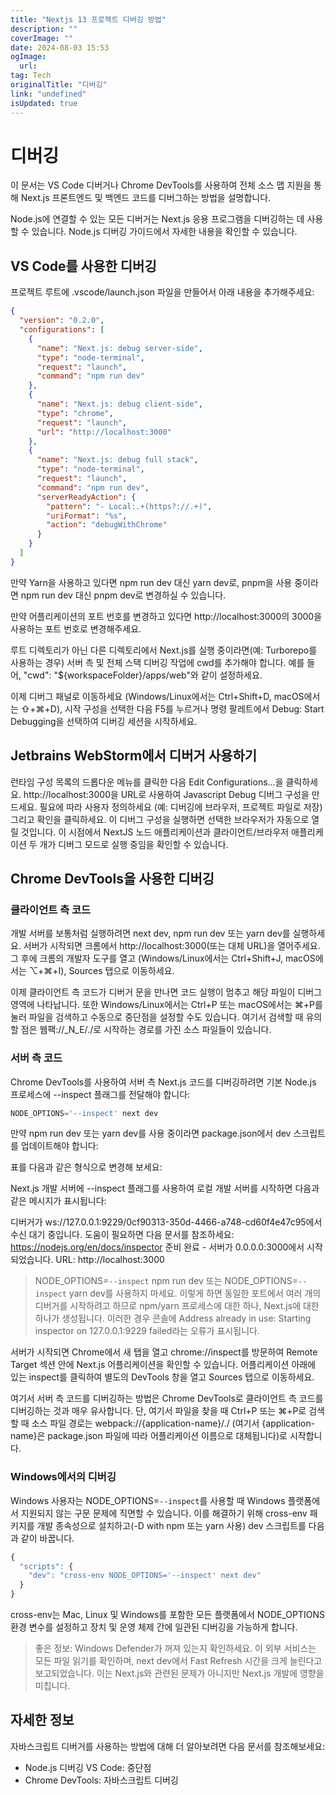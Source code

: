 ```yaml
---
title: "Nextjs 13 프로젝트 디버깅 방법"
description: ""
coverImage: ""
date: 2024-08-03 15:53
ogImage: 
  url: 
tag: Tech
originalTitle: "디버깅"
link: "undefined"
isUpdated: true
---
```






# 디버깅

이 문서는 VS Code 디버거나 Chrome DevTools를 사용하여 전체 소스 맵 지원을 통해 Next.js 프론트엔드 및 백엔드 코드를 디버그하는 방법을 설명합니다.

Node.js에 연결할 수 있는 모든 디버거는 Next.js 응용 프로그램을 디버깅하는 데 사용할 수 있습니다. Node.js 디버깅 가이드에서 자세한 내용을 확인할 수 있습니다.

## VS Code를 사용한 디버깅

<div class="content-ad"></div>

프로젝트 루트에 .vscode/launch.json 파일을 만들어서 아래 내용을 추가해주세요:

```json
{
  "version": "0.2.0",
  "configurations": [
    {
      "name": "Next.js: debug server-side",
      "type": "node-terminal",
      "request": "launch",
      "command": "npm run dev"
    },
    {
      "name": "Next.js: debug client-side",
      "type": "chrome",
      "request": "launch",
      "url": "http://localhost:3000"
    },
    {
      "name": "Next.js: debug full stack",
      "type": "node-terminal",
      "request": "launch",
      "command": "npm run dev",
      "serverReadyAction": {
        "pattern": "- Local:.+(https?://.+)",
        "uriFormat": "%s",
        "action": "debugWithChrome"
      }
    }
  ]
}
```

만약 Yarn을 사용하고 있다면 npm run dev 대신 yarn dev로, pnpm을 사용 중이라면 npm run dev 대신 pnpm dev로 변경하실 수 있습니다.

만약 어플리케이션의 포트 번호를 변경하고 있다면 http://localhost:3000의 3000을 사용하는 포트 번호로 변경해주세요.

<div class="content-ad"></div>

루트 디렉토리가 아닌 다른 디렉토리에서 Next.js를 실행 중이라면(예: Turborepo를 사용하는 경우) 서버 측 및 전체 스택 디버깅 작업에 cwd를 추가해야 합니다. 예를 들어, "cwd": "${workspaceFolder}/apps/web"와 같이 설정하세요.

이제 디버그 패널로 이동하세요 (Windows/Linux에서는 Ctrl+Shift+D, macOS에서는 ⇧+⌘+D), 시작 구성을 선택한 다음 F5를 누르거나 명령 팔레트에서 Debug: Start Debugging을 선택하여 디버깅 세션을 시작하세요.

## Jetbrains WebStorm에서 디버거 사용하기

런타임 구성 목록의 드롭다운 메뉴를 클릭한 다음 Edit Configurations...을 클릭하세요. http://localhost:3000을 URL로 사용하여 Javascript Debug 디버그 구성을 만드세요. 필요에 따라 사용자 정의하세요 (예: 디버깅에 브라우저, 프로젝트 파일로 저장) 그리고 확인을 클릭하세요. 이 디버그 구성을 실행하면 선택한 브라우저가 자동으로 열릴 것입니다. 이 시점에서 NextJS 노드 애플리케이션과 클라이언트/브라우저 애플리케이션 두 개가 디버그 모드로 실행 중임을 확인할 수 있습니다.

<div class="content-ad"></div>

## Chrome DevTools을 사용한 디버깅

### 클라이언트 측 코드

개발 서버를 보통처럼 실행하려면 next dev, npm run dev 또는 yarn dev를 실행하세요. 서버가 시작되면 크롬에서 http://localhost:3000(또는 대체 URL)을 열어주세요. 그 후에 크롬의 개발자 도구를 열고 (Windows/Linux에서는 Ctrl+Shift+J, macOS에서는 ⌥+⌘+I), Sources 탭으로 이동하세요.

이제 클라이언트 측 코드가 디버거 문을 만나면 코드 실행이 멈추고 해당 파일이 디버그 영역에 나타납니다. 또한 Windows/Linux에서는 Ctrl+P 또는 macOS에서는 ⌘+P를 눌러 파일을 검색하고 수동으로 중단점을 설정할 수도 있습니다. 여기서 검색할 때 유의할 점은 웹팩://\_N_E/./로 시작하는 경로를 가진 소스 파일들이 있습니다.

<div class="content-ad"></div>

### 서버 측 코드

Chrome DevTools를 사용하여 서버 측 Next.js 코드를 디버깅하려면 기본 Node.js 프로세스에 --inspect 플래그를 전달해야 합니다:

```js
NODE_OPTIONS='--inspect' next dev
```

만약 npm run dev 또는 yarn dev를 사용 중이라면 package.json에서 dev 스크립트를 업데이트해야 합니다:

<div class="content-ad"></div>

표를 다음과 같은 형식으로 변경해 보세요:

Next.js 개발 서버에 --inspect 플래그를 사용하여 로컬 개발 서버를 시작하면 다음과 같은 메시지가 표시됩니다:

디버거가 ws://127.0.0.1:9229/0cf90313-350d-4466-a748-cd60f4e47c95에서 수신 대기 중입니다.
도움이 필요하면 다음 문서를 참조하세요: https://nodejs.org/en/docs/inspector
준비 완료 - 서버가 0.0.0.0:3000에서 시작되었습니다. URL: http://localhost:3000

> NODE_OPTIONS=`--inspect` npm run dev 또는 NODE_OPTIONS=`--inspect` yarn dev를 사용하지 마세요. 이렇게 하면 동일한 포트에서 여러 개의 디버거를 시작하려고 하므로 npm/yarn 프로세스에 대한 하나, Next.js에 대한 하나가 생성됩니다. 이러한 경우 콘솔에 Address already in use: Starting inspector on 127.0.0.1:9229 failed라는 오류가 표시됩니다.

<div class="content-ad"></div>

서버가 시작되면 Chrome에서 새 탭을 열고 chrome://inspect를 방문하여 Remote Target 섹션 안에 Next.js 어플리케이션을 확인할 수 있습니다. 어플리케이션 아래에 있는 inspect를 클릭하여 별도의 DevTools 창을 열고 Sources 탭으로 이동하세요.

여기서 서버 측 코드를 디버깅하는 방법은 Chrome DevTools로 클라이언트 측 코드를 디버깅하는 것과 매우 유사합니다. 단, 여기서 파일을 찾을 때 Ctrl+P 또는 ⌘+P로 검색할 때 소스 파일 경로는 webpack://{application-name}/./ (여기서 {application-name}은 package.json 파일에 따라 어플리케이션 이름으로 대체됩니다)로 시작합니다.

### Windows에서의 디버깅

Windows 사용자는 NODE_OPTIONS=`--inspect`를 사용할 때 Windows 플랫폼에서 지원되지 않는 구문 문제에 직면할 수 있습니다. 이를 해결하기 위해 cross-env 패키지를 개발 종속성으로 설치하고(-D with npm 또는 yarn 사용) dev 스크립트를 다음과 같이 바꿉니다.

<div class="content-ad"></div>

```js
{
  "scripts": {
    "dev": "cross-env NODE_OPTIONS='--inspect' next dev"
  }
}
```

cross-env는 Mac, Linux 및 Windows를 포함한 모든 플랫폼에서 NODE_OPTIONS 환경 변수를 설정하고 장치 및 운영 체제 간에 일관된 디버깅을 가능하게 합니다.

> 좋은 정보: Windows Defender가 꺼져 있는지 확인하세요. 이 외부 서비스는 모든 파일 읽기를 확인하며, next dev에서 Fast Refresh 시간을 크게 늘린다고 보고되었습니다. 이는 Next.js와 관련된 문제가 아니지만 Next.js 개발에 영향을 미칩니다.

## 자세한 정보

<div class="content-ad"></div>

자바스크립트 디버거를 사용하는 방법에 대해 더 알아보려면 다음 문서를 참조해보세요:

- Node.js 디버깅 VS Code: 중단점
- Chrome DevTools: 자바스크립트 디버깅

<div class="content-ad"></div>
